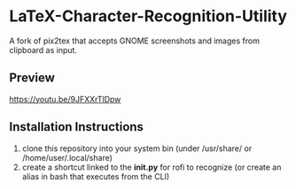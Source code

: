# LaTeX-Character-Recognition-Utility
A fork of pix2tex that accepts GNOME screenshots and images from clipboard as input.

## Preview
https://youtu.be/9JFXXrTlDpw

## Installation Instructions
1. clone this repository into your system bin (under /usr/share/ or /home/user/.local/share)
2. create a shortcut linked to the __init.py__ for rofi to recognize (or create an alias in bash that executes from the CLI)
